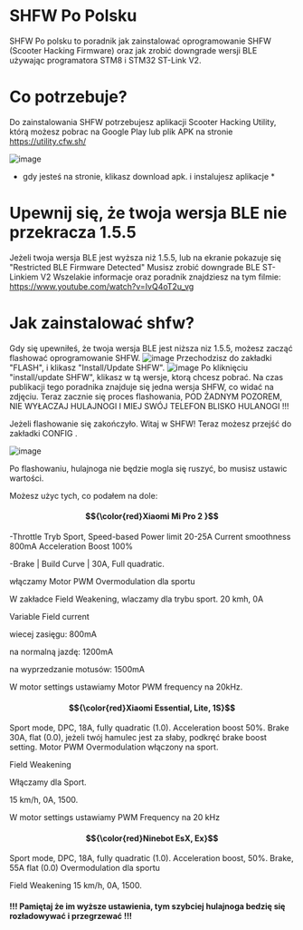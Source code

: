 # SHFW Po Polsku
SHFW Po polsku to poradnik jak zainstalować oprogramowanie SHFW (Scooter Hacking Firmware) oraz jak zrobić downgrade wersji BLE używając programatora STM8 i STM32 ST-Link V2.

# Co potrzebuje? 
Do zainstalowania SHFW potrzebujesz aplikacji Scooter Hacking Utility, którą możesz pobrac na Google Play lub plik APK na stronie https://utility.cfw.sh/ 

![image](https://github.com/user-attachments/assets/04f3ede9-b9f4-4522-95dc-113751e54437)
* gdy jesteś na stronie, klikasz download apk. i instalujesz aplikacje *
  
# Upewnij się, że twoja wersja BLE nie przekracza 1.5.5 
Jeżeli twoja wersja BLE jest wyższa niż 1.5.5, lub na ekranie pokazuje się "Restricted BLE Firmware Detected" Musisz zrobić downgrade BLE ST-Linkiem V2
Wszelakie informacje oraz poradnik znajdziesz na tym filmie: https://www.youtube.com/watch?v=IvQ4oT2u_vg

#  Jak zainstalować shfw? 
Gdy się upewniłeś, że twoja wersja BLE jest niższa niz 1.5.5, możesz zacząć flashować oprogramowanie SHFW. 
![image](https://github.com/user-attachments/assets/91ea4823-4434-4606-9a05-0a4315dbe7c7)
Przechodzisz do zakładki "FLASH", i klikasz "Install/Update SHFW".
![image](https://github.com/user-attachments/assets/11525206-18e6-4f2c-920e-5a9a69747472)
Po kliknięciu "install/update SHFW", klikasz w tą wersje, ktorą chcesz pobrać. Na czas publikacji tego poradnika znajduje się jedna wersja SHFW, co widać na zdjęciu.
Teraz zacznie się proces flashowania, POD ŻADNYM POZOREM, NIE WYŁACZAJ HULAJNOGI I MIEJ SWÓJ TELEFON BLISKO HULANOGI !!! 

Jeżeli flashowanie się zakończyło. Witaj w SHFW! 
Teraz możesz przejść do zakładki CONFIG . 

![image](https://github.com/user-attachments/assets/d31f3814-67c9-409e-a2d1-70c1085610d4)

Po flashowaniu, hulajnoga nie będzie mogla się ruszyć, bo musisz ustawic wartości. 

Możesz użyc tych, co podałem na dole:



#### $${\color{red}Xiaomi Mi Pro 2 }$$
-Throttle
Tryb Sport, Speed-based
Power limit 20-25A 
Current smoothness 800mA 
Acceleration Boost 100%


-Brake
| Build Curve | 
30A, Full quadratic. 

włączamy Motor PWM Overmodulation dla sportu

W zakładce Field Weakening, wlaczamy dla trybu sport.
20 kmh, 0A 

Variable Field current


wiecej zasięgu: 800mA


na normalną jazdę: 1200mA


na wyprzedzanie motusów: 1500mA 

W motor settings ustawiamy Motor PWM frequency na 20kHz.




#### $${\color{red}Xiaomi Essential, Lite, 1S}$$ 
Sport mode, DPC, 18A, fully quadratic (1.0).
Acceleration boost  50%.
Brake 30A, flat (0.0), jeżeli twój hamulec jest za słaby, podkręć brake boost setting. 
Motor PWM Overmodulation włączony na sport.

Field Weakening

Włączamy dla Sport. 

15 km/h, 0A, 1500.

W motor settings ustawiamy PWM Frequency na 20 kHz



#### $${\color{red}Ninebot EsX, Ex}$$ 
Sport mode, DPC, 18A, fully quadratic (1.0).
Acceleration boost, 50%.
Brake, 55A flat (0.0)
Overmodulation dla sportu 


Field Weakening
15 km/h, 0A, 1500.



#### !!! Pamiętaj że im wyższe ustawienia, tym szybciej hulajnoga bedzię się rozładowywać i przegrzewać !!!
